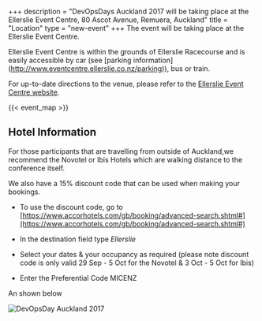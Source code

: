 +++
description = "DevOpsDays Auckland 2017 will be taking place at the Ellerslie Event Centre, 80 Ascot Avenue, Remuera, Auckland"
title = "Location"
type = "new-event"
+++
The event will be taking place at the Ellerslie Event Centre.

Ellerslie Event Centre is within the grounds of Ellerslie Racecourse and is easily accessible by car (see [parking information] (http://www.eventcentre.ellerslie.co.nz/parking)), bus or train.


For up-to-date directions to the venue, please refer to the [Ellerslie Event Centre website](http://www.eventcentre.ellerslie.co.nz/getting-to-ellerslie-event-centre).

<!-- Uncomment this only if you have set the coordinates for your location in the config yaml. Get Latitude and Longitude of a Point: http://itouchmap.com/latlong.html -->
{{< event_map >}}


## Hotel Information
For those participants that are travelling from outside of Auckland,we recommend the Novotel or Ibis Hotels which are walking distance to the conference itself.

We also have a 15% discount code that can be used when making your bookings.

* To use the discount code, go to [https://www.accorhotels.com/gb/booking/advanced-search.shtml#](https://www.accorhotels.com/gb/booking/advanced-search.shtml#)

* In the destination field type _Ellerslie_

* Select your dates & your occupancy as required (please note discount code is only valid 29 Sep - 5 Oct for the Novotel & 3 Oct - 5 Oct for Ibis)

* Enter the Preferential Code MICENZ

An shown below

<img alt="DevOpsDay Auckland 2017" src="/events/2017-auckland/hotel.png" class="img-fluid"/>